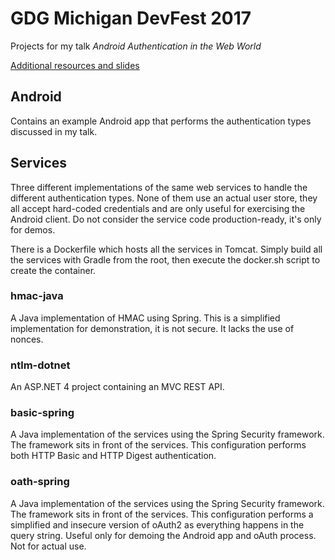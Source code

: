 GDG Michigan DevFest 2017
================

Projects for my talk _Android Authentication in the Web World_

[Additional resources and slides](https://davidtruxall.com/resources-android-authentication/)

## Android
Contains an example Android app that performs the authentication types discussed in my talk.

## Services
Three different implementations of the same web services to handle the different authentication types. None of them use an actual user store, they all accept hard-coded credentials and are only useful for exercising the Android client. Do not consider the service code production-ready, it's only for demos.

There is a Dockerfile which hosts all the services in Tomcat. Simply build all the services with Gradle from the root, then execute the docker.sh script to create the container.

### hmac-java
A Java implementation of HMAC using Spring. This is a simplified implementation for demonstration, it is not secure. It lacks the use of nonces.

### ntlm-dotnet
An ASP.NET 4 project containing an MVC REST API.

### basic-spring
A Java implementation of the services using the Spring Security framework. The framework sits in front of the services. This configuration performs both HTTP Basic and HTTP Digest authentication.

### oath-spring
A Java implementation of the services using the Spring Security framework. The framework sits in front of the services. This configuration performs a simplified and insecure version of oAuth2 as everything happens in the query string. Useful only for demoing the Android app and oAuth process. Not for actual use.
